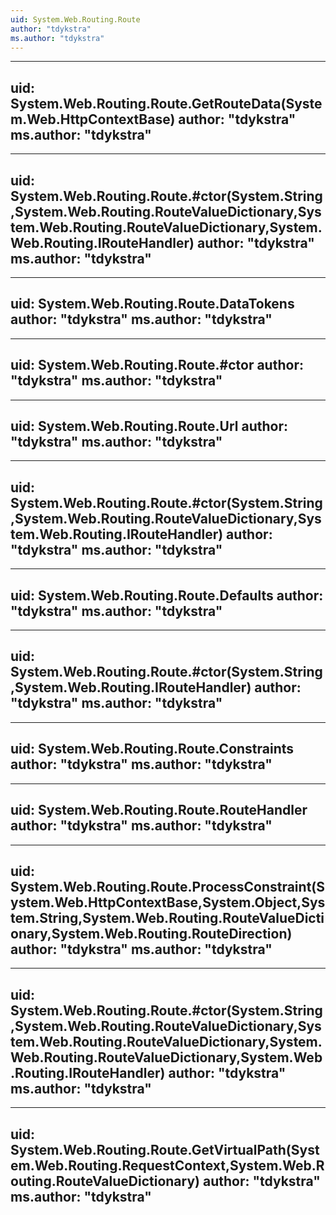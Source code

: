 ```yaml
---
uid: System.Web.Routing.Route
author: "tdykstra"
ms.author: "tdykstra"
---
```


---
uid: System.Web.Routing.Route.GetRouteData(System.Web.HttpContextBase)
author: "tdykstra"
ms.author: "tdykstra"
---

---
uid: System.Web.Routing.Route.#ctor(System.String,System.Web.Routing.RouteValueDictionary,System.Web.Routing.RouteValueDictionary,System.Web.Routing.IRouteHandler)
author: "tdykstra"
ms.author: "tdykstra"
---

---
uid: System.Web.Routing.Route.DataTokens
author: "tdykstra"
ms.author: "tdykstra"
---

---
uid: System.Web.Routing.Route.#ctor
author: "tdykstra"
ms.author: "tdykstra"
---

---
uid: System.Web.Routing.Route.Url
author: "tdykstra"
ms.author: "tdykstra"
---

---
uid: System.Web.Routing.Route.#ctor(System.String,System.Web.Routing.RouteValueDictionary,System.Web.Routing.IRouteHandler)
author: "tdykstra"
ms.author: "tdykstra"
---

---
uid: System.Web.Routing.Route.Defaults
author: "tdykstra"
ms.author: "tdykstra"
---

---
uid: System.Web.Routing.Route.#ctor(System.String,System.Web.Routing.IRouteHandler)
author: "tdykstra"
ms.author: "tdykstra"
---

---
uid: System.Web.Routing.Route.Constraints
author: "tdykstra"
ms.author: "tdykstra"
---

---
uid: System.Web.Routing.Route.RouteHandler
author: "tdykstra"
ms.author: "tdykstra"
---

---
uid: System.Web.Routing.Route.ProcessConstraint(System.Web.HttpContextBase,System.Object,System.String,System.Web.Routing.RouteValueDictionary,System.Web.Routing.RouteDirection)
author: "tdykstra"
ms.author: "tdykstra"
---

---
uid: System.Web.Routing.Route.#ctor(System.String,System.Web.Routing.RouteValueDictionary,System.Web.Routing.RouteValueDictionary,System.Web.Routing.RouteValueDictionary,System.Web.Routing.IRouteHandler)
author: "tdykstra"
ms.author: "tdykstra"
---

---
uid: System.Web.Routing.Route.GetVirtualPath(System.Web.Routing.RequestContext,System.Web.Routing.RouteValueDictionary)
author: "tdykstra"
ms.author: "tdykstra"
---
